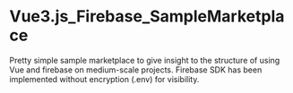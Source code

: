 # Vue3.js_Firebase_SampleMarketplace
Pretty simple sample marketplace to give insight to the structure of using Vue and firebase on medium-scale projects. Firebase SDK has been implemented without encryption (.env) for visibility.
